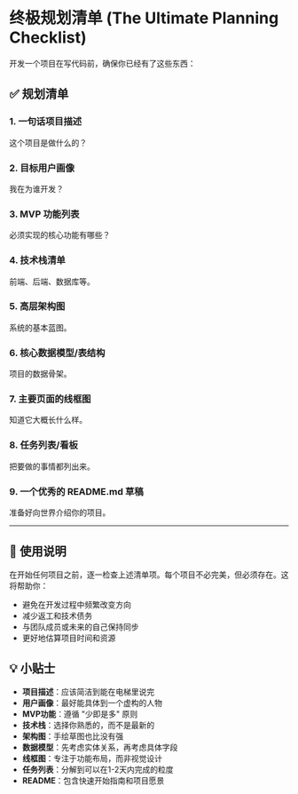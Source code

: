 # 终极规划清单 (The Ultimate Planning Checklist)

开发一个项目在写代码前，确保你已经有了这些东西：

## ✅ 规划清单

### 1. 一句话项目描述
这个项目是做什么的？

### 2. 目标用户画像
我在为谁开发？

### 3. MVP 功能列表
必须实现的核心功能有哪些？

### 4. 技术栈清单
前端、后端、数据库等。

### 5. 高层架构图
系统的基本蓝图。

### 6. 核心数据模型/表结构
项目的数据骨架。

### 7. 主要页面的线框图
知道它大概长什么样。

### 8. 任务列表/看板
把要做的事情都列出来。

### 9. 一个优秀的 README.md 草稿
准备好向世界介绍你的项目。

---

## 📝 使用说明

在开始任何项目之前，逐一检查上述清单项。每个项目不必完美，但必须存在。这将帮助你：

- 避免在开发过程中频繁改变方向
- 减少返工和技术债务
- 与团队成员或未来的自己保持同步
- 更好地估算项目时间和资源

## 💡 小贴士

- **项目描述**：应该简洁到能在电梯里说完
- **用户画像**：最好能具体到一个虚构的人物
- **MVP功能**：遵循 "少即是多" 原则
- **技术栈**：选择你熟悉的，而不是最新的
- **架构图**：手绘草图也比没有强
- **数据模型**：先考虑实体关系，再考虑具体字段
- **线框图**：专注于功能布局，而非视觉设计
- **任务列表**：分解到可以在1-2天内完成的粒度
- **README**：包含快速开始指南和项目愿景
